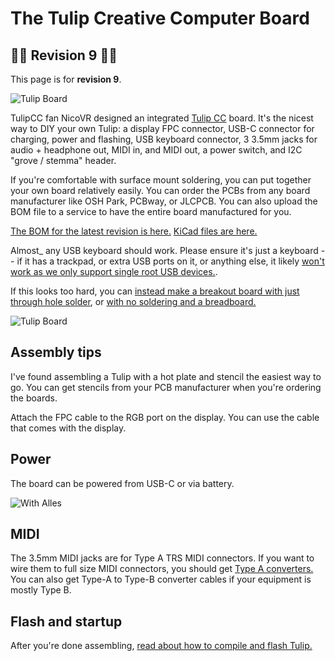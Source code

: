 # The Tulip Creative Computer Board

##  🌈🌈 Revision 9 🌈🌈
This page is for **revision 9**.  

![Tulip Board](https://raw.githubusercontent.com/bwhitman/tulipcc/main/docs/pics/nicoboard-pcb.png)

TulipCC fan NicoVR designed an integrated [Tulip CC](../README.md) board. It's the nicest way to DIY your own Tulip: a display FPC connector, USB-C connector for charging, power and flashing, USB keyboard connector, 3 3.5mm jacks for audio + headphone out, MIDI in, and MIDI out, a power switch, and I2C "grove / stemma" header.

If you're comfortable with surface mount soldering, you can put together your own board relatively easily. You can order the PCBs from any board manufacturer like OSH Park, PCBway, or JLCPCB. You can also upload the BOM file to a service to have the entire board manufactured for you.

[The BOM for the latest revision is here.](https://github.com/bwhitman/tulipcc/blob/main/docs/pcbs/tulip4_board_v4r9/tulipcc-bom.xlsx) [KiCad files are here.](https://github.com/bwhitman/tulipcc/tree/main/docs/pcbs/tulip4_board_v4r9) 

Almost_ any USB keyboard should work. Please ensure it's just a keyboard -- if it has a trackpad, or extra USB ports on it, or anything else, it likely [won't work as we only support single root USB devices.](https://github.com/bwhitman/tulipcc/issues/40).

If this looks too hard, you can [instead make a breakout board with just through hole solder](tulip_breakout.md), or [with no soldering and a breadboard.](tulip_breadboard.md)

![Tulip Board](https://raw.githubusercontent.com/bwhitman/tulipcc/main/docs/pics/nicoboard-assembled.jpg)


## Assembly tips

I've found assembling a Tulip with a hot plate and stencil the easiest way to go. You can get stencils from your PCB manufacturer when you're ordering the boards. 

Attach the FPC cable to the RGB port on the display. You can use the cable that comes with the display.


## Power

The board can be powered from USB-C or via battery. 

![With Alles](https://raw.githubusercontent.com/bwhitman/tulipcc/main/docs/pics/nicoboard-alles.jpg)

## MIDI

The 3.5mm MIDI jacks are for Type A TRS MIDI connectors. If you want to wire them to full size MIDI connectors, you should get [Type A converters.](https://www.amazon.com/ZAWDIO-Breakout-LittleBits-Female-Electribe/dp/B08WHSP7ZL/) You can also get Type-A to Type-B converter cables if your equipment is mostly Type B. 

## Flash and startup

After you're done assembling, [read about how to compile and flash Tulip.](tulip_flashing.md)






